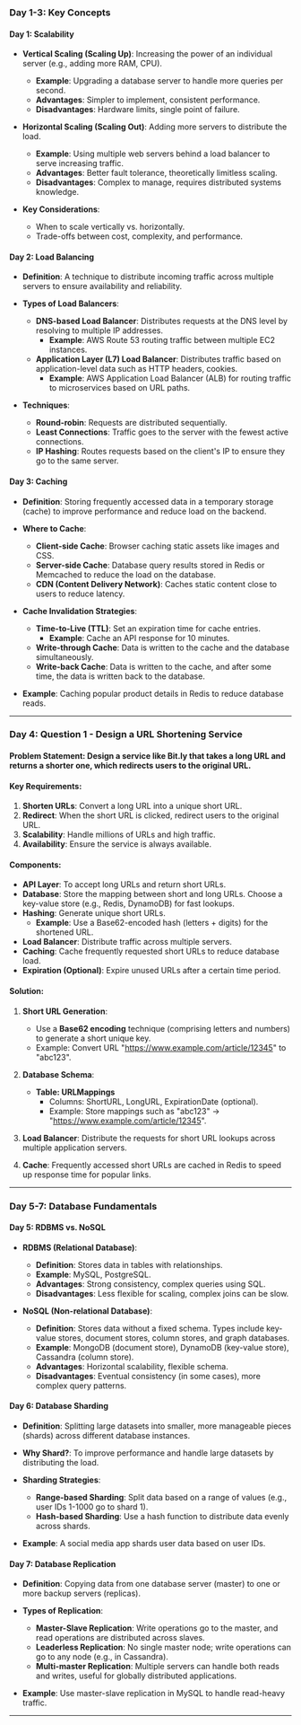 ### **Day 1-3: Key Concepts**

#### **Day 1: Scalability**
- **Vertical Scaling (Scaling Up)**: Increasing the power of an individual server (e.g., adding more RAM, CPU).
  - **Example**: Upgrading a database server to handle more queries per second.
  - **Advantages**: Simpler to implement, consistent performance.
  - **Disadvantages**: Hardware limits, single point of failure.

- **Horizontal Scaling (Scaling Out)**: Adding more servers to distribute the load.
  - **Example**: Using multiple web servers behind a load balancer to serve increasing traffic.
  - **Advantages**: Better fault tolerance, theoretically limitless scaling.
  - **Disadvantages**: Complex to manage, requires distributed systems knowledge.

- **Key Considerations**: 
  - When to scale vertically vs. horizontally.
  - Trade-offs between cost, complexity, and performance.

#### **Day 2: Load Balancing**
- **Definition**: A technique to distribute incoming traffic across multiple servers to ensure availability and reliability.
- **Types of Load Balancers**:
  - **DNS-based Load Balancer**: Distributes requests at the DNS level by resolving to multiple IP addresses.
    - **Example**: AWS Route 53 routing traffic between multiple EC2 instances.
  - **Application Layer (L7) Load Balancer**: Distributes traffic based on application-level data such as HTTP headers, cookies.
    - **Example**: AWS Application Load Balancer (ALB) for routing traffic to microservices based on URL paths.

- **Techniques**:
  - **Round-robin**: Requests are distributed sequentially.
  - **Least Connections**: Traffic goes to the server with the fewest active connections.
  - **IP Hashing**: Routes requests based on the client's IP to ensure they go to the same server.

#### **Day 3: Caching**
- **Definition**: Storing frequently accessed data in a temporary storage (cache) to improve performance and reduce load on the backend.
- **Where to Cache**:
  - **Client-side Cache**: Browser caching static assets like images and CSS.
  - **Server-side Cache**: Database query results stored in Redis or Memcached to reduce the load on the database.
  - **CDN (Content Delivery Network)**: Caches static content close to users to reduce latency.

- **Cache Invalidation Strategies**:
  - **Time-to-Live (TTL)**: Set an expiration time for cache entries.
    - **Example**: Cache an API response for 10 minutes.
  - **Write-through Cache**: Data is written to the cache and the database simultaneously.
  - **Write-back Cache**: Data is written to the cache, and after some time, the data is written back to the database.

- **Example**: Caching popular product details in Redis to reduce database reads.

---

### **Day 4: Question 1 - Design a URL Shortening Service**

#### **Problem Statement**: Design a service like Bit.ly that takes a long URL and returns a shorter one, which redirects users to the original URL.

#### **Key Requirements**:
1. **Shorten URLs**: Convert a long URL into a unique short URL.
2. **Redirect**: When the short URL is clicked, redirect users to the original URL.
3. **Scalability**: Handle millions of URLs and high traffic.
4. **Availability**: Ensure the service is always available.

#### **Components**:
- **API Layer**: To accept long URLs and return short URLs.
- **Database**: Store the mapping between short and long URLs. Choose a key-value store (e.g., Redis, DynamoDB) for fast lookups.
- **Hashing**: Generate unique short URLs.
  - **Example**: Use a Base62-encoded hash (letters + digits) for the shortened URL.
- **Load Balancer**: Distribute traffic across multiple servers.
- **Caching**: Cache frequently requested short URLs to reduce database load.
- **Expiration (Optional)**: Expire unused URLs after a certain time period.

#### **Solution**:
1. **Short URL Generation**:
   - Use a **Base62 encoding** technique (comprising letters and numbers) to generate a short unique key.
   - Example: Convert URL "https://www.example.com/article/12345" to "abc123".

2. **Database Schema**:
   - **Table: URLMappings**
     - Columns: ShortURL, LongURL, ExpirationDate (optional).
     - Example: Store mappings such as "abc123" -> "https://www.example.com/article/12345".

3. **Load Balancer**: Distribute the requests for short URL lookups across multiple application servers.

4. **Cache**: Frequently accessed short URLs are cached in Redis to speed up response time for popular links.

---

### **Day 5-7: Database Fundamentals**

#### **Day 5: RDBMS vs. NoSQL**
- **RDBMS (Relational Database)**:
  - **Definition**: Stores data in tables with relationships.
  - **Example**: MySQL, PostgreSQL.
  - **Advantages**: Strong consistency, complex queries using SQL.
  - **Disadvantages**: Less flexible for scaling, complex joins can be slow.

- **NoSQL (Non-relational Database)**:
  - **Definition**: Stores data without a fixed schema. Types include key-value stores, document stores, column stores, and graph databases.
  - **Example**: MongoDB (document store), DynamoDB (key-value store), Cassandra (column store).
  - **Advantages**: Horizontal scalability, flexible schema.
  - **Disadvantages**: Eventual consistency (in some cases), more complex query patterns.

#### **Day 6: Database Sharding**
- **Definition**: Splitting large datasets into smaller, more manageable pieces (shards) across different database instances.
- **Why Shard?**: To improve performance and handle large datasets by distributing the load.
- **Sharding Strategies**:
  - **Range-based Sharding**: Split data based on a range of values (e.g., user IDs 1-1000 go to shard 1).
  - **Hash-based Sharding**: Use a hash function to distribute data evenly across shards.
  
- **Example**: A social media app shards user data based on user IDs.

#### **Day 7: Database Replication**
- **Definition**: Copying data from one database server (master) to one or more backup servers (replicas).
- **Types of Replication**:
  - **Master-Slave Replication**: Write operations go to the master, and read operations are distributed across slaves.
  - **Leaderless Replication**: No single master node; write operations can go to any node (e.g., in Cassandra).
  - **Multi-master Replication**: Multiple servers can handle both reads and writes, useful for globally distributed applications.

- **Example**: Use master-slave replication in MySQL to handle read-heavy traffic.

---